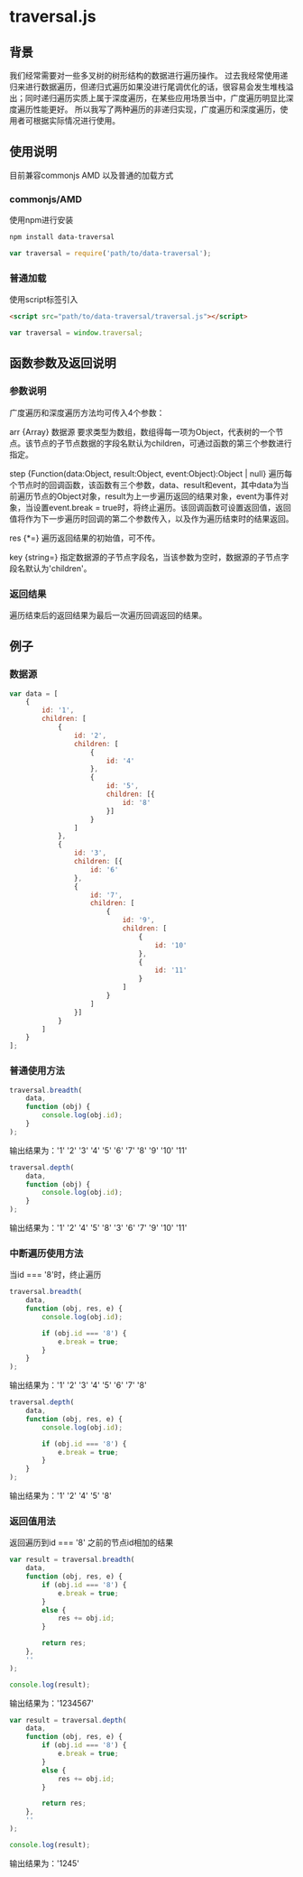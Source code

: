 # traversal.js

## 背景
我们经常需要对一些多叉树的树形结构的数据进行遍历操作。
过去我经常使用递归来进行数据遍历，但递归式遍历如果没进行尾调优化的话，很容易会发生堆栈溢出；同时递归遍历实质上属于深度遍历，在某些应用场景当中，广度遍历明显比深度遍历性能更好。
所以我写了两种遍历的非递归实现，广度遍历和深度遍历，使用者可根据实际情况进行使用。

## 使用说明
目前兼容commonjs AMD 以及普通的加载方式

### commonjs/AMD
使用npm进行安装
```bash
npm install data-traversal
```

```javascript
var traversal = require('path/to/data-traversal');
```

### 普通加载
使用script标签引入

```HTML
<script src="path/to/data-traversal/traversal.js"></script>
````

```javascript
var traversal = window.traversal;
```

## 函数参数及返回说明

### 参数说明

广度遍历和深度遍历方法均可传入4个参数：

arr {Array} 数据源 要求类型为数组，数组得每一项为Object，代表树的一个节点。该节点的子节点数据的字段名默认为children，可通过函数的第三个参数进行指定。

step {Function(data:Object, result:Object, event:Object):Object | null} 遍历每个节点时的回调函数，该函数有三个参数，data、result和event，其中data为当前遍历节点的Object对象，result为上一步遍历返回的结果对象，event为事件对象，当设置event.break = true时，将终止遍历。该回调函数可设置返回值，返回值将作为下一步遍历时回调的第二个参数传入，以及作为遍历结束时的结果返回。

res {*=} 遍历返回结果的初始值，可不传。

key {string=} 指定数据源的子节点字段名，当该参数为空时，数据源的子节点字段名默认为'children'。

### 返回结果

遍历结束后的返回结果为最后一次遍历回调返回的结果。

## 例子

### 数据源

```javascript
var data = [
    {
        id: '1',
        children: [
            {
                id: '2',
                children: [
                    {
                        id: '4'
                    },
                    {
                        id: '5',
                        children: [{
                            id: '8'
                        }]
                    }
                ]
            },
            {
                id: '3',
                children: [{
                    id: '6'
                },
                {
                    id: '7',
                    children: [
                        {
                            id: '9',
                            children: [
                                {
                                    id: '10'
                                },
                                {
                                    id: '11'
                                }
                            ]
                        }
                    ]
                }]
            }
        ]
    }
];

```

### 普通使用方法

```javascript
traversal.breadth(
    data,
    function (obj) {
        console.log(obj.id);
    }
);
```

输出结果为：'1' '2' '3' '4' '5' '6' '7' '8' '9' '10' '11'

```javascript
traversal.depth(
    data,
    function (obj) {
        console.log(obj.id);
    }
);
```

输出结果为：'1' '2' '4' '5' '8' '3' '6' '7' '9' '10' '11'

### 中断遍历使用方法

当id === '8'时，终止遍历

```javascript
traversal.breadth(
    data,
    function (obj, res, e) {
        console.log(obj.id);

        if (obj.id === '8') {
            e.break = true;
        }
    }
);
```

输出结果为：'1' '2' '3' '4' '5' '6' '7' '8'

```javascript
traversal.depth(
    data,
    function (obj, res, e) {
        console.log(obj.id);

        if (obj.id === '8') {
            e.break = true;
        }
    }
);
```

输出结果为：'1' '2' '4' '5' '8'

### 返回值用法

返回遍历到id === '8' 之前的节点id相加的结果

```javascript
var result = traversal.breadth(
    data,
    function (obj, res, e) {
        if (obj.id === '8') {
            e.break = true;
        }
        else {
            res += obj.id;
        }

        return res;
    },
    ''
);

console.log(result);
```

输出结果为：'1234567'

```javascript
var result = traversal.depth(
    data,
    function (obj, res, e) {
        if (obj.id === '8') {
            e.break = true;
        }
        else {
            res += obj.id;
        }

        return res;
    },
    ''
);

console.log(result);
```

输出结果为：'1245'
